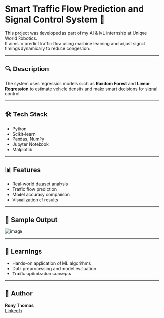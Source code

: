 # Smart Traffic Flow Prediction and Signal Control System 🚦

This project was developed as part of my AI & ML internship at Unique World Robotics.  
It aims to predict traffic flow using machine learning and adjust signal timings dynamically to reduce congestion.

---

## 🔍 Description
The system uses regression models such as **Random Forest** and **Linear Regression** to estimate vehicle density and make smart decisions for signal control.

---

## 🛠 Tech Stack
- Python
- Scikit-learn
- Pandas, NumPy
- Jupyter Notebook
- Matplotlib

---

## 📊 Features
- Real-world dataset analysis
- Traffic flow prediction
- Model accuracy comparison
- Visualization of results

---

## 📸 Sample Output
![image](https://github.com/user-attachments/assets/68c0293a-1e25-4ef2-8fa6-d82be24daa11)


---

## 🧠 Learnings
- Hands-on application of ML algorithms
- Data preprocessing and model evaluation
- Traffic optimization concepts

---

## 📝 Author
**Rony Thomas**  
[LinkedIn](https://www.linkedin.com/in/rony-thomas-6b4744273/)
